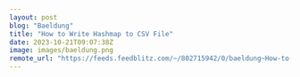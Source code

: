 ```yaml
---
layout: post
blog: "Baeldung"
title: "How to Write Hashmap to CSV File"
date: 2023-10-21T09:07:38Z
image: images/baeldung.png
remote_url: "https://feeds.feedblitz.com/~/802715942/0/baeldung~How-to-Write-Hashmap-to-CSV-File"
---
```

